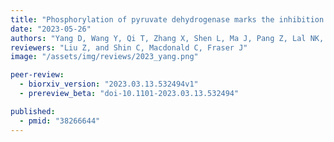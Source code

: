 ```yaml
---
title: "Phosphorylation of pyruvate dehydrogenase marks the inhibition of in vivo neuronal activity"
date: "2023-05-26"
authors: "Yang D, Wang Y, Qi T, Zhang X, Shen L, Ma J, Pang Z, Lal NK, McClatchy DB, Wang K, Xie Y, Polli F, Maximov A, Augustine V, Cline HT, Yates JR III, Ye L"
reviewers: "Liu Z, and Shin C, Macdonald C, Fraser J"
image: "/assets/img/reviews/2023_yang.png"

peer-review:
  - biorxiv_version: "2023.03.13.532494v1"
  - prereview_beta: "doi-10.1101-2023.03.13.532494"

published:
  - pmid: "38266644"
---
```

